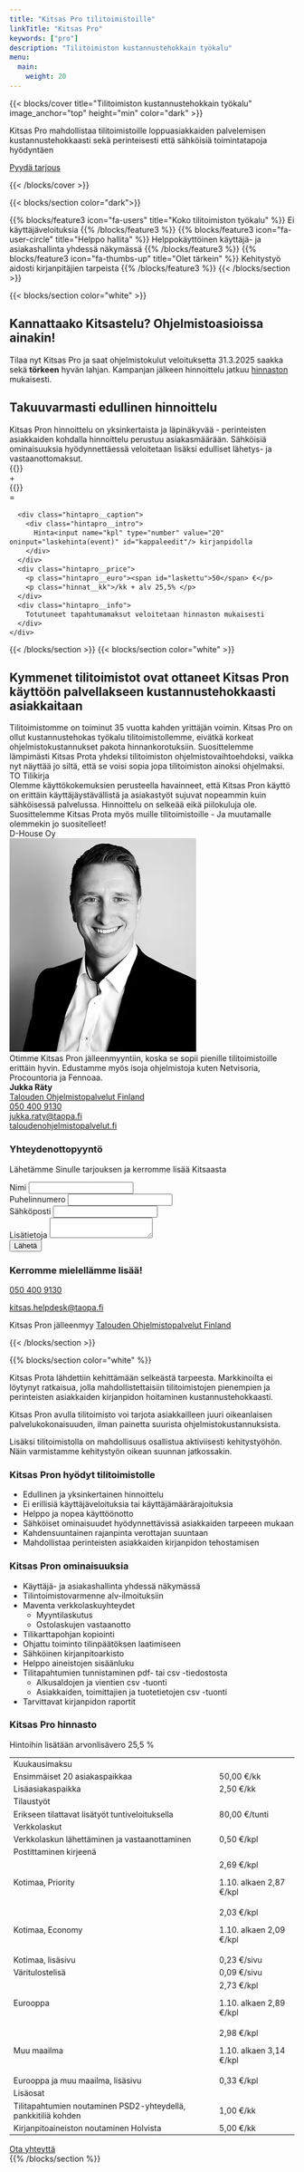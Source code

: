 ```yaml
---
title: "Kitsas Pro tilitoimistoille"
linkTitle: "Kitsas Pro"
keywords: ["pro"]
description: "Tilitoimiston kustannustehokkain työkalu"
menu:
  main:
    weight: 20
---
```


{{< blocks/cover title="Tilitoimiston kustannus&shy;tehokkain työkalu" image_anchor="top" height="min" color="dark" >}}

<div class="mx-auto prolead">
	<p class="lead">Kitsas Pro mahdollistaa tilitoimistoille loppuasiakkaiden palvelemisen kustannustehokkaasti sekä perinteisesti että sähköisiä toimintatapoja hyödyntäen</p>
  <a class="btn btn-lg btn-primary mr-3 mb-4" href="#yhteys">
		Pyydä tarjous
	</a>
</div>

{{< /blocks/cover >}}

{{< blocks/section color="dark">}}

{{% blocks/feature3 icon="fa-users" title="Koko tilitoimiston työkalu" %}}
Ei käyttäjäveloituksia
{{% /blocks/feature3 %}}
{{% blocks/feature3 icon="fa-user-circle" title="Helppo hallita" %}}
Helppokäyttöinen käyttäjä- ja asiakashallinta yhdessä näkymässä
{{% /blocks/feature3 %}}
{{% blocks/feature3 icon="fa-thumbs-up" title="Olet tärkein" %}}
Kehitystyö aidosti kirjanpitäjien tarpeista
{{% /blocks/feature3 %}}
{{< /blocks/section >}}

<form action="https://usebasin.com/f/ffb4c4e3de66" method="post">

{{< blocks/section color="white" >}}

<article class="pro">

<div class="kampanja">
<h2>Kannattaako Kitsastelu? Ohjelmistoasioissa ainakin!</h2>

Tilaa nyt Kitsas Pro ja saat ohjelmistokulut veloituksetta 31.3.2025 saakka sekä <b>törkeen</b> hyvän lahjan. Kampanjan jälkeen hinnoittelu jatkuu <a class="violetti" href="#hinnasto">hinnaston</a> mukaisesti.

</div>

<h2>Takuuvarmasti edullinen hinnoittelu</h2>
Kitsas Pron hinnoittelu on yksinkertaista ja läpinäkyvää - perinteisten asiakkaiden kohdalla hinnoittelu perustuu asiakasmäärään.  Sähköisiä ominaisuuksia hyödynnettäessä veloitetaan lisäksi edulliset lähetys- ja vastaanottomaksut.

<div class="row prohinnat">
	{{<hintapro title="Kitsas Pro" hinta="50" intro="Ensimmäiset 20 asiakaspaikkaa">}}
  <div class="prohintaoperaattori">+</div>
	{{<hintapro title="Kitsas Pro" hinta="2,50" intro="Lisäasiakaspaikka">}}
  <div class="prohintaoperaattori">=</div>
  <div class="col 3 hinta">
    <div class="hintapro__content">

      <div class="hintapro__caption">
        <div class="hintapro__intro">
          Hinta<input name="kpl" type="number" value="20" oninput="laskehinta(event)" id="kappaleedit"/> kirjanpidolla
        </div>
      </div>
      <div class="hintapro__price">
        <p class="hintapro__euro"><span id="laskettu">50</span> €</p>
        <p class="hinnat__kk">/kk + alv 25,5% </p>
      </div>
      <div class="hintapro__info">
        Totutuneet tapahtumamaksut veloitetaan hinnaston mukaisesti
      </div>
    </div>

  </div>

</article>

{{< /blocks/section >}}
{{< blocks/section color="white" >}}

<article class="pro">

<h2>Kymmenet tilitoimistot ovat ottaneet Kitsas Pron käyttöön palvellakseen kustannustehokkaasti
asiakkaitaan</h2>

<div class="referenssi">
Tilitoimistomme on toiminut 35 vuotta kahden yrittäjän voimin. Kitsas Pro on ollut
kustannustehokas työkalu tilitoimistollemme, eivätkä korkeat ohjelmistokustannukset pakota
hinnankorotuksiin. Suosittelemme lämpimästi Kitsas Prota yhdeksi tilitoimiston
ohjelmistovaihtoehdoksi, vaikka nyt näyttää jo siltä, että se voisi sopia jopa tilitoimiston ainoksi
ohjelmaksi.
<div class="lahde">TO Tilikirja</div>
</div>

<div class="referenssi">
Olemme käyttökokemuksien perusteella havainneet, että Kitsas Pron käyttö on erittäin
käyttäjäystävällistä ja asiakastyöt sujuvat nopeammin kuin sähköisessä palvelussa. Hinnoittelu
on selkeää eikä piilokuluja ole. Suosittelemme Kitsas Prota myös muille tilitoimistoille - Ja
muutamalle olemmekin jo suositelleet!
<div class="lahde">D-House Oy</div>
</div>

<div class="jukkaboksi">
<img src="/img/pro/jukka.webp">
<div class="referenssi">
Otimme Kitsas Pron jälleenmyyntiin, koska se sopii
pienille tilitoimistoille erittäin hyvin. Edustamme myös isoja ohjelmistoja kuten Netvisoria, Procountoria ja
Fennoaa.  
</div>
<div class="lahde">
<b class="violetti">Jukka Räty</b><br/>
<a class="violetti" href="https://taloudenohjelmistopalvelut.fi">Talouden Ohjelmistopalvelut Finland</a><br/>
 <span class="fa fa-phone"></span> <a class="musta" href="tel:+358504009130">050 400 9130</a><br/>
 <span class="fa fa-envelope"></span> <a class="musta" href="mailto:jukka.raty@taopa.fi">jukka.raty@taopa.fi</a> <br/>
 <span class="fa fa-globe"></span> <a class="musta" href="https://taloudenohjelmistopalvelut.fi">taloudenohjelmistopalvelut.fi</a>  
</div>
</div>

<div class="lomakealue row">
  <div class="lomakealue__vasen col col-lg-8 col-sm-12">    
     <a name="yhteys">
      <h3>Yhteydenottopyyntö</h3>
     </a>
     <p>Lähetämme Sinulle tarjouksen ja kerromme lisää Kitsaasta</p>
      <div class="form-group">
        <label for="inputNimi">Nimi</label>
        <input name="nimi" type="text" class="form-control" id="inputNimi">
      </div>
      <div class="form-group">
        <label for="inputPuhelin">Puhelinnumero</label>
        <input name="puhelin" type="phone" class="form-control" id="inputPuhelin">
      </div>
      <div class="form-group">
        <label for="inputEmail">Sähköposti</label>
        <input name="email" type="email" class="form-control" id="inputEmail">
      </div>  
      <div class="form-group">
        <label for="inputExtra">Lisätietoja</label>
        <textarea name="info"  class="form-control" id="inputExtra"></textarea>
      </div>        
      <button name="submit" type="submit" class="btn btn-primary">Lähetä</button>   
  </div>
  <div class="lomakealue__info col col-lg-4 col-sm-12">
   <h3 class="violetti">Kerromme mielellämme lisää!</h3>
   <p><span class="fa fa-phone"></span> <a class="violetti" href="tel:+358504009130">050 400 9130</a></p>
   <p><span class="fa fa-envelope"></span> <a class="violetti" href="mailto:kitsas.helpdesk@taopa.fi">kitsas.helpdesk@taopa.fi</a></p>
   <p>Kitsas Pron jälleenmyy <a class="violetti" href="https://www.taloudenohjelmistopalvelut.fi/tilitoimistolle">Talouden Ohjelmistopalvelut Finland</a></p>

  </div>
</div>

</article>
{{< /blocks/section >}}
</form>

{{% blocks/section color="white" %}}

<article class="pro">
<p>Kitsas Prota lähdettiin kehittämään selkeästä tarpeesta. Markkinoilta ei löytynyt ratkaisua, jolla mahdollistettaisiin tilitoimistojen pienempien ja perinteisten asiakkaiden kirjanpidon hoitaminen kustannustehokkaasti.</p>

<p>Kitsas Pron avulla tilitoimisto voi tarjota asiakkailleen juuri oikeanlaisen palvelukokonaisuuden, ilman painetta suurista ohjelmistokustannuksista.</p>

<p>Lisäksi tilitoimistolla on mahdollisuus osallistua aktiviisesti kehitystyöhön. Näin varmistamme kehitystyön oikean suunnan jatkossakin.</p>

<h3>Kitsas Pron hyödyt tilitoimistolle</h3>

- Edullinen ja yksinkertainen hinnoittelu
- Ei erillisiä käyttäjäveloituksia tai käyttäjämäärärajoituksia
- Helppo ja nopea käyttöönotto
- Sähköiset ominaisuudet hyödynnettävissä asiakkaiden tarpeeen mukaan
- Kahdensuuntainen rajanpinta verottajan suuntaan
- Mahdollistaa perinteisten asiakkaiden kirjanpidon tehostamisen

<h3>Kitsas Pron ominaisuuksia</h3>

- Käyttäjä- ja asiakashallinta yhdessä näkymässä
- Tilintoimistovarmenne alv-ilmoituksiin
- Maventa verkkolaskuyhteydet
  - Myyntilaskutus
  - Ostolaskujen vastaanotto
- Tilikarttapohjan kopiointi
- Ohjattu toiminto tilinpäätöksen laatimiseen
- Sähköinen kirjanpitoarkisto
- Helppo aineistojen sisäänluku
- Tilitapahtumien tunnistaminen pdf- tai csv -tiedostosta
  - Alkusaldojen ja vientien csv -tuonti
  - Asiakkaiden, toimittajien ja tuotetietojen csv -tuonti
- Tarvittavat kirjanpidon raportit
</article>

<article class="prohinnasto">
<a name="hinnasto">
<h3>Kitsas Pro hinnasto</h3>
<p>Hintoihin lisätään arvonlisävero 25,5 %</p>
<table style="margin-bottom: 2ex;">
  <tbody>    
    <tr class="text-white">
      <td colspan="2" class="sep"><i class="fa fa-calendar"></i> Kuukausimaksu</td>
    </tr>   
    <tr>
      <td>Ensimmäiset 20 asiakaspaikkaa</td>
       <td><span class="txt-l">50,00</span> <span class="txt-top">&euro;/kk</span></td>
     </tr>  
     <tr>
       <td>Lisäasiakaspaikka</td>
        <td><span class="txt-l">2,50</span> <span class="txt-top">&euro;/kk</span></td>
      </tr>  
      <tr>
        <td colspan="2" class="sep"><i class="fa fa-wrench"></i> Tilaustyöt</td>
      </tr>        
      <tr>
        <td>Erikseen tilattavat lisätyöt tuntiveloituksella</td>
         <td><span class="txt-l">80,00</span> <span class="txt-top">&euro;/tunti</span></td>
       </tr>  
  <tr>
    <td colspan="2" class="sep"><i class="fa fa-bolt"></i> Verkkolaskut</td>
  </tr>  
   <tr>
     <td>Verkkolaskun lähettäminen ja vastaanottaminen</td>
      <td class="default"><span class="txt-l">0,50</span> <span class="txt-top">&euro;/kpl</span></td>
    </tr>  
    <tr>
      <td colspan="2" class="sep"><i class="fa fa-envelope"></i> Postittaminen kirjeenä</td>
    </tr>   
    <tr>
      <td>Kotimaa, Priority</td>
       <td class="">
       <span class="txt-l">2,69</span> <span class="txt-top">&euro;/kpl</span>
       <p>1.10. alkaen 2,87  &euro;/kpl</p>
       </td>      
     </tr>  
     <tr>
       <td>Kotimaa, Economy</td>
        <td class="">
        <span class="txt-l">2,03</span> <span class="txt-top">&euro;/kpl</span> 
        <p>1.10. alkaen 2,09 &euro;/kpl</p>         
        </td>
      </tr>  
      <tr>
      <tr>
        <td>Kotimaa, lisäsivu</td>
         <td><span class="txt-l">0,23</span> <span class="txt-top">&euro;/sivu</span></td>
       </tr>  
       <tr>
         <td>Väritulostelisä</td>
        <td><span class="txt-l">0,09</span> <span class="txt-top">&euro;/sivu</span></td>
      </tr>  
      <td>Eurooppa</td>
       <td class="">
       <span class="txt-l">2,73</span> <span class="txt-top">&euro;/kpl</span>   
       <p>1.10. alkaen 2,89 &euro;/kpl</p>         
     </tr>         
    <tr>
      <td>Muu maailma</td>
     <td class="">
     <span class="txt-l">2,98</span> <span class="txt-top">&euro;/kpl</span>    
      <p>1.10. alkaen 3,14 &euro;/kpl</p>             
   </tr>  
   <tr>
     <td>Eurooppa ja muu maailma, lisäsivu</td>
     <td class="">
     <span class="txt-l">0,33</span> <span class="txt-top">&euro;/kpl</span>               
  </tr>    
  <tr>
    <td colspan="2" class="sep"><i class="fa fa-puzzle-piece"></i> Lisäosat</td>
  </tr>  
   <tr>
     <td>Tilitapahtumien noutaminen PSD2-yhteydellä, pankkitiliä kohden</td>
      <td class="default"><span class="txt-l">1,00</span> <span class="txt-top">&euro;/kk</span></td>
    </tr>        
   <tr>
     <td>Kirjanpitoaineiston noutaminen Holvista</td>
      <td class="default"><span class="txt-l">5,00</span> <span class="txt-top">&euro;/kk</span></td>
    </tr>        
  </tbody>
</table>

<div class="loppunappi">
<a class="btn btn-lg btn-primary mr-3 mb-4" href="#yhteys">
  Ota yhteyttä
</a>
</div>

</article>
{{% /blocks/section %}}
<script src="/js/hinnat.js" defer></script>
<script>
 function laskehinta(event) {   
   const lkm = parseInt(event.target.value)
   if( lkm ) {
     if( lkm <= 20) {
       $("#laskettu").text("50")
     } else {
       $("#laskettu").text((50 + (lkm-20) * 2.50).toFixed(2).replace(".",","))
     }
   } else {
     $("#laskettu").text("")
   }
   console.log(lkm)
 }
</script>
